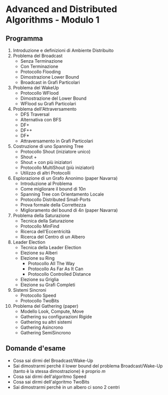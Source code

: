 # Advanced and Distributed Algorithms - Modulo 1

## Programma

1. Introduzione e definizioni di Ambiente Distribuito
2. Problema del Broadcast
    - Senza Terminazione
    - Con Terminazione
    - Protocollo Flooding
    - Dimostrazione Lower Bound
    - Broadcast in Grafi Particolari
3. Problema del WakeUp
    - Protocollo WFlood
    - Dimostrazione del Lower Bound
    - WFlood su Grafi Particolari
4. Problema dell'Attraversamento
    - DFS Traversal
    - Alternativa con BFS
    - DF+
    - DF++
    - DF*
    - Attraversamento in Grafi Particolari
5. Costruzione di uno Spanning Tree
    - Protocollo Shout (iniziatore unico)
    - Shout +
    - Shout + con più iniziatori
    - Protocollo MultiShout (più iniziatori)
    - Utilizzo di altri Protocolli
6. Esplorazione di un Grafo Anonimo (paper Navarra)
    - Introduzione al Problema
    - Come migliorare il bound di $10n$
    - Spanning Tree con Orientamento Locale
    - Protocollo Distributed Small-Ports
    - Prova formale della Correttezza
    - Miglioramento del bound di $4n$ (paper Navarra)
7. Problema della Saturazione
    - Tecnica della Saturazione
    - Protocollo MinFind
    - Ricerca dell'Eccentricità
    - Ricerca del Centro di un Albero
8. Leader Election
    - Tecnica della Leader Election
    - Elezione su Alberi
    - Elezione su Ring
        - Protocollo All The Way
        - Protocollo As Far As It Can
        - Protocollo Controlled Distance
    - Elezione su Griglia
    - Elezione su Grafi Completi
9. Sistemi Sincroni
    - Protocollo Speed
    - Protocollo TwoBits
10. Problema del Gathering (paper)
    - Modello Look, Compute, Move
    - Gathering su configurazioni Rigide
    - Gathering su altri sistemi
    - Gathering Asincrono
    - Gathering SemiSincrono

## Domande d'esame

- Cosa sai dirmi del Broadcast/Wake-Up
- Sai dimostrarmi perchè il lower bound del problema Broadcast/Wake-Up (tanto è la stessa dimostrazione) è proprio $m$
- Cosa sai dirmi dell'algoritmo Speed
- Cosa sai dirmi dell'algoritmo TwoBits
- Sai dimostrarmi perchè in un albero ci sono 2 centri